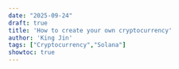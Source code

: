 ```yaml
---
date: "2025-09-24"
draft: true
title: 'How to create your own cryptocurrency'
author: 'King Jin'
tags: ["Cryptocurrency","Solana"]
showtoc: true
---
```


